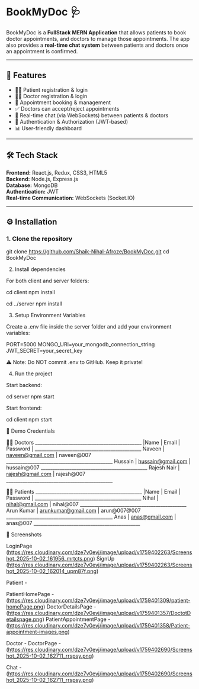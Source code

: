  # BookMyDoc 🩺

BookMyDoc is a **FullStack MERN Application** that allows patients to book doctor appointments, and doctors to manage those appointments. The app also provides a **real-time chat system** between patients and doctors once an appointment is confirmed.

---

## 🚀 Features
- 👨‍⚕️ Patient registration & login
- 👩‍⚕️ Doctor registration & login
- 📅 Appointment booking & management
- ✅ Doctors can accept/reject appointments
- 💬 Real-time chat (via WebSockets) between patients & doctors
- 🔐 Authentication & Authorization (JWT-based)
- 📊 User-friendly dashboard

---

## 🛠️ Tech Stack
**Frontend:** React.js, Redux, CSS3, HTML5  
**Backend:** Node.js, Express.js  
**Database:** MongoDB  
**Authentication:** JWT  
**Real-time Communication:** WebSockets (Socket.IO)  

---

## ⚙️ Installation

### 1. Clone the repository

git clone https://github.com/Shaik-Nihal-Afroze/BookMyDoc.git
cd BookMyDoc


2. Install dependencies

For both client and server folders:

cd client
npm install

cd ../server
npm install

3. Setup Environment Variables

Create a .env file inside the server folder and add your environment variables:

PORT=5000
MONGO_URI=your_mongodb_connection_string
JWT_SECRET=your_secret_key


⚠️ Note: Do NOT commit .env to GitHub. Keep it private!

4. Run the project

Start backend:

cd server
npm start


Start frontend:

cd client
npm start

🔑 Demo Credentials

👨‍⚕️ Doctors
      _____________________________________________
      |Name       | Email             | Password   |
      _____________________________________________
      Naveen      | naveen@gmail.com  | naveen@007
      _____________________________________________
      Hussain     | hussain@gmail.com | hussain@007
      _____________________________________________
      Rajesh Nair | rajesh@gmail.com  | rajesh@007
      _____________________________________________

🧑‍🦱 Patients
      _____________________________________________
      |Name       | Email             | Password  |
      _____________________________________________
      Nihal      | nihal@gmail.com  | nihal@007
      _____________________________________________
      Arun Kumar     | arunkumar@gmail.com | arun@007@007
      _____________________________________________
      Anas | anas@gmail.com  | anas@007
      _____________________________________________



📸 Screenshots


  LoginPage (https://res.cloudinary.com/dze7v0evj/image/upload/v1759402263/Screenshot_2025-10-02_161956_mrtcts.png)
  SignUp (https://res.cloudinary.com/dze7v0evj/image/upload/v1759402263/Screenshot_2025-10-02_162014_upm87f.png)

 Patient -

  PatientHomePage - (https://res.cloudinary.com/dze7v0evj/image/upload/v1759401309/patient-homePage.png)
  DoctorDetailsPage - (https://res.cloudinary.com/dze7v0evj/image/upload/v1759401357/DoctotDetailspage.png)
  PatientAppointmentPage - (https://res.cloudinary.com/dze7v0evj/image/upload/v1759401358/Patient-appointment-images.png)


Doctor -
  DoctorPage - (https://res.cloudinary.com/dze7v0evj/image/upload/v1759402690/Screenshot_2025-10-02_162711_rrspsy.png)

Chat - (https://res.cloudinary.com/dze7v0evj/image/upload/v1759402690/Screenshot_2025-10-02_162711_rrspsy.png)


